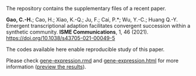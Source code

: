 The repository contains the supplementary files of a recent paper.

**Gao, C.-H.**; Cao, H.; Xiao, K.-Q.; Ju, F.; Cai, P.*; Wu, Y.-C.; Huang Q.-Y. Emergent transcriptional adaption facilitates convergent succession within a synthetic community. **ISME Communications**, 1, 46 (2021). https://doi.org/10.1038/s43705-021-00049-5

The codes available here enable reproducible study of this paper. 

Please check [gene-expression.rmd](./gene-expression.rmd) and [gene-expression.html](./gene-expression.html) for more information ([preview the results](https://htmlpreview.github.io/?https://github.com/gaospecial/deterministic-assembly/blob/master/gene-expression.html)).


